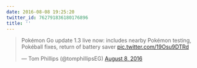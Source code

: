 ```yaml
---
date: 2016-08-08 19:25:20
twitter_id: 762791836180176896
title: ''
---
```


<blockquote class="twitter-tweet"><p lang="fr" dir="ltr">Pokémon Go update 1.3 live now: includes nearby Pokémon testing, Pokéball fixes, return of battery saver <a href="https://t.co/19Osu9DTRd">pic.twitter.com/19Osu9DTRd</a></p>&mdash; Tom Phillips (@tomphillipsEG) <a href="https://twitter.com/tomphillipsEG/status/762786468318380032?ref_src=twsrc%5Etfw">August 8, 2016</a></blockquote>
<script async src="https://platform.twitter.com/widgets.js" charset="utf-8"></script>
